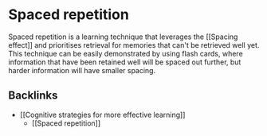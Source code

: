 # Spaced repetition
Spaced repetition is a learning technique that leverages the [[Spacing effect]] and prioritises retrieval for memories that can't be retrieved well yet. This technique can be easily demonstrated by using flash cards, where information that have been retained well will be spaced out further, but harder information will have smaller spacing.

## Backlinks
* [[Cognitive strategies for more effective learning]]
	* [[Spaced repetition]]

<!-- #evergreen -->

<!-- {BearID:0EDEA605-EDFC-4418-B7B6-51711C478570-64008-0000024F0A0E87D6} -->
